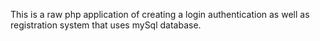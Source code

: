 This is a raw php application of creating a login authentication as well as registration system that uses mySql database. 
